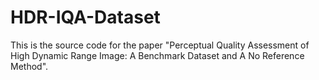 # HDR-IQA-Dataset
This is the source code for the paper "Perceptual Quality Assessment of High Dynamic Range Image: A Benchmark Dataset and A No Reference Method".
